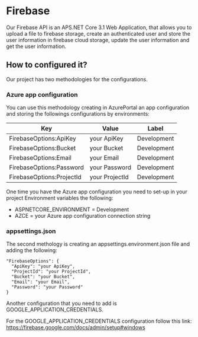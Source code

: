# Firebase
Our Firebase API is an APS.NET Core 3.1 Web Application, that allows you to upload a file to firebase storage, create an authenticated user and store the user information in firebase cloud storage, update the user information and get the user information.

## How to configured it?
Our project has two methodologies for the configurations.

### Azure app configuration
You can use this methodology creating in AzurePortal an app configuration and storing the followings configurations by environments:

Key | Value  | Label
----| -----  | -----
FirebaseOptions:ApiKey | your ApiKey | Development
FirebaseOptions:Bucket | your Bucket | Development
FirebaseOptions:Email  | your Email  | Development
FirebaseOptions:Password | your Password | Development
FirebaseOptions:ProjectId | your ProjectId | Development

One time you have the Azure app configuration you need to set-up in your project Environment variables the following:

- ASPNETCORE_ENVIRONMENT = Development
- AZCE = your Azure app configuration connection string

### appsettings.json
The second methology is creating an appsettings.environment.json file and adding the following:

```
"FirebaseOptions": {
  "ApiKey": "your ApiKey",
  "ProjectId": "your ProjectId",
  "Bucket": "your Bucket",
  "Email": "your Email",
  "Password": "your Password"
}
```

Another configuration that you need to add is GOOGLE_APPLICATION_CREDENTIALS.

For the GOOGLE_APPLICATION_CREDENTIALS configuration follow this link: https://firebase.google.com/docs/admin/setup#windows






